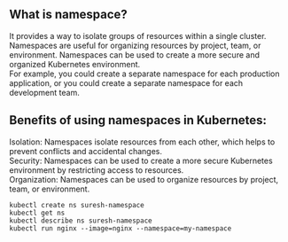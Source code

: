 What is namespace?  
---------------------
It provides a way to isolate groups of resources within a single cluster.  
Namespaces are useful for organizing resources by project, team, or environment. 
Namespaces can be used to create a more secure and organized Kubernetes environment.   
For example, you could create a separate namespace for each production application, or you could create a separate namespace for each development team.  

Benefits of using namespaces in Kubernetes:
--------------------------------------

Isolation: Namespaces isolate resources from each other, which helps to prevent conflicts and accidental changes.  
Security: Namespaces can be used to create a more secure Kubernetes environment by restricting access to resources.  
Organization: Namespaces can be used to organize resources by project, team, or environment.  
```
kubectl create ns suresh-namespace
kubectl get ns
kubectl describe ns suresh-namespace
kubectl run nginx --image=nginx --namespace=my-namespace
